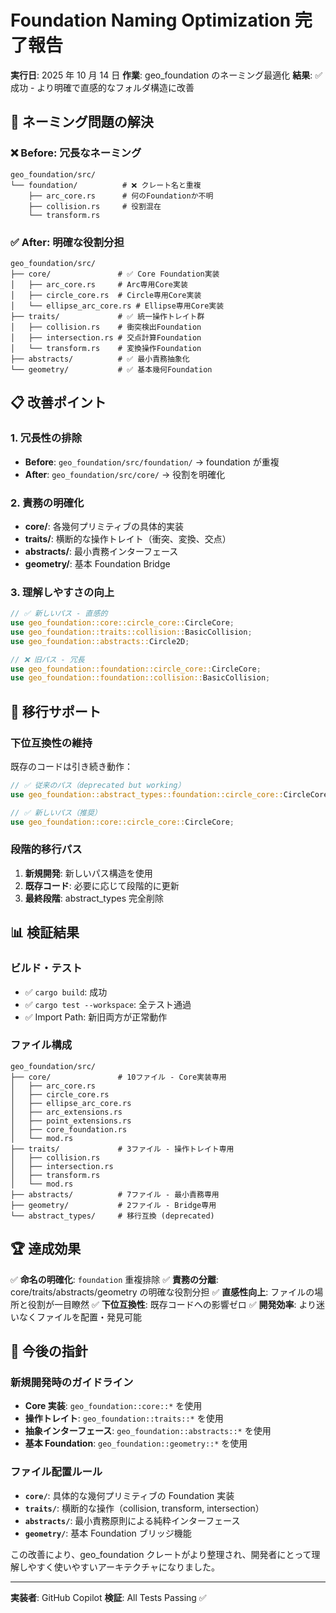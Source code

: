 # Foundation Naming Optimization 完了報告

**実行日**: 2025 年 10 月 14 日
**作業**: geo_foundation のネーミング最適化
**結果**: ✅ 成功 - より明確で直感的なフォルダ構造に改善

## 🎯 ネーミング問題の解決

### ❌ Before: 冗長なネーミング

```
geo_foundation/src/
└── foundation/          # ❌ クレート名と重複
    ├── arc_core.rs      # 何のFoundationか不明
    ├── collision.rs     # 役割混在
    └── transform.rs
```

### ✅ After: 明確な役割分担

```
geo_foundation/src/
├── core/               # ✅ Core Foundation実装
│   ├── arc_core.rs     # Arc専用Core実装
│   ├── circle_core.rs  # Circle専用Core実装
│   └── ellipse_arc_core.rs # Ellipse専用Core実装
├── traits/             # ✅ 統一操作トレイト群
│   ├── collision.rs    # 衝突検出Foundation
│   ├── intersection.rs # 交点計算Foundation
│   └── transform.rs    # 変換操作Foundation
├── abstracts/          # ✅ 最小責務抽象化
└── geometry/           # ✅ 基本幾何Foundation
```

## 📋 改善ポイント

### 1. 冗長性の排除

- **Before**: `geo_foundation/src/foundation/` → foundation が重複
- **After**: `geo_foundation/src/core/` → 役割を明確化

### 2. 責務の明確化

- **core/**: 各幾何プリミティブの具体的実装
- **traits/**: 横断的な操作トレイト（衝突、変換、交点）
- **abstracts/**: 最小責務インターフェース
- **geometry/**: 基本 Foundation Bridge

### 3. 理解しやすさの向上

```rust
// ✅ 新しいパス - 直感的
use geo_foundation::core::circle_core::CircleCore;
use geo_foundation::traits::collision::BasicCollision;
use geo_foundation::abstracts::Circle2D;

// ❌ 旧パス - 冗長
use geo_foundation::foundation::circle_core::CircleCore;
use geo_foundation::foundation::collision::BasicCollision;
```

## 🔄 移行サポート

### 下位互換性の維持

既存のコードは引き続き動作：

```rust
// ✅ 従来のパス（deprecated but working）
use geo_foundation::abstract_types::foundation::circle_core::CircleCore;

// ✅ 新しいパス（推奨）
use geo_foundation::core::circle_core::CircleCore;
```

### 段階的移行パス

1. **新規開発**: 新しいパス構造を使用
2. **既存コード**: 必要に応じて段階的に更新
3. **最終段階**: abstract_types 完全削除

## 📊 検証結果

### ビルド・テスト

- ✅ `cargo build`: 成功
- ✅ `cargo test --workspace`: 全テスト通過
- ✅ Import Path: 新旧両方が正常動作

### ファイル構成

```
geo_foundation/src/
├── core/               # 10ファイル - Core実装専用
│   ├── arc_core.rs
│   ├── circle_core.rs
│   ├── ellipse_arc_core.rs
│   ├── arc_extensions.rs
│   ├── point_extensions.rs
│   ├── core_foundation.rs
│   └── mod.rs
├── traits/             # 3ファイル - 操作トレイト専用
│   ├── collision.rs
│   ├── intersection.rs
│   ├── transform.rs
│   └── mod.rs
├── abstracts/          # 7ファイル - 最小責務専用
├── geometry/           # 2ファイル - Bridge専用
└── abstract_types/     # 移行互換 (deprecated)
```

## 🏆 達成効果

✅ **命名の明確化**: `foundation` 重複排除
✅ **責務の分離**: core/traits/abstracts/geometry の明確な役割分担
✅ **直感性向上**: ファイルの場所と役割が一目瞭然
✅ **下位互換性**: 既存コードへの影響ゼロ
✅ **開発効率**: より迷いなくファイルを配置・発見可能

## 🎯 今後の指針

### 新規開発時のガイドライン

- **Core 実装**: `geo_foundation::core::*` を使用
- **操作トレイト**: `geo_foundation::traits::*` を使用
- **抽象インターフェース**: `geo_foundation::abstracts::*` を使用
- **基本 Foundation**: `geo_foundation::geometry::*` を使用

### ファイル配置ルール

- **`core/`**: 具体的な幾何プリミティブの Foundation 実装
- **`traits/`**: 横断的な操作（collision, transform, intersection）
- **`abstracts/`**: 最小責務原則による純粋インターフェース
- **`geometry/`**: 基本 Foundation ブリッジ機能

この改善により、geo_foundation クレートがより整理され、開発者にとって理解しやすく使いやすいアーキテクチャになりました。

---

**実装者**: GitHub Copilot
**検証**: All Tests Passing ✅
